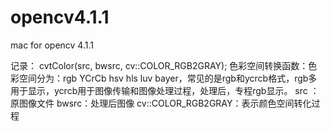 # opencv4.1.1
mac for  opencv 4.1.1

记录：
  cvtColor(src, bwsrc, cv::COLOR_RGB2GRAY);
  色彩空间转换函数：色彩空间分为：rgb YCrCb hsv hls luv bayer，常见的是rgb和ycrcb格式，rgb多用于显示，ycrcb用于图像传输和图像处理过程，处理后，专程rgb显示。
  src ： 原图像文件
  bwsrc：处理后图像
  cv::COLOR_RGB2GRAY：表示颜色空间转化过程
